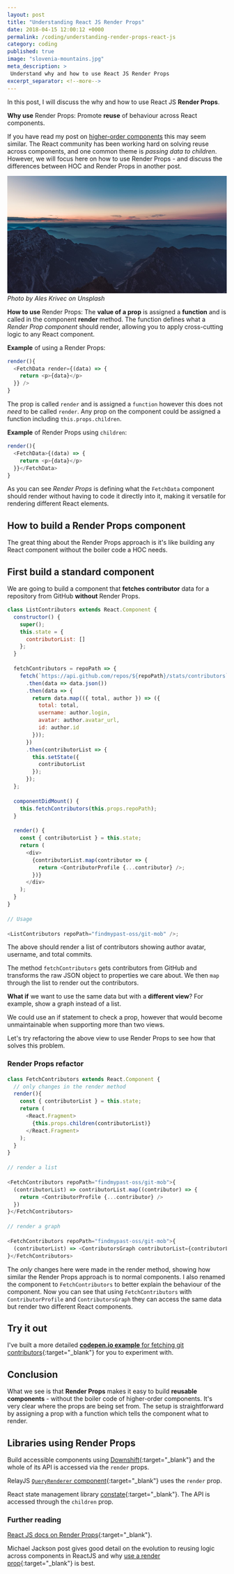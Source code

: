 ```yaml
---
layout: post
title: "Understanding React JS Render Props"
date: 2018-04-15 12:00:12 +0000
permalink: /coding/understanding-render-props-react-js
category: coding
published: true
image: "slovenia-mountains.jpg"
meta_description: >
 Understand why and how to use React JS Render Props
excerpt_separator: <!--more-->
---
```


In this post, I will discuss the why and how to use React JS **Render Props**.

**Why use** Render Props: Promote **reuse** of behaviour across React components.

If you have read my post on [higher-order components](/coding/understanding-higher-order-components) this may seem similar. The React community has been working hard on solving reuse across components, and one common theme is _passing data to children_. However, we will focus here on how to use Render Props - and discuss the differences between HOC and Render Props in another post.

<!--more-->

![Slovenia mountain range](/images/slovenia-mountains.jpg)
_Photo by Ales Krivec on Unsplash_

**How to use** Render Props: The **value of a prop** is assigned a **function** and is called in the component **render** method. The function defines what a _Render Prop component_ should render, allowing you to apply cross-cutting logic to any React component.

**Example** of using a Render Props:

```javascript
render(){
  <FetchData render={(data) => {
    return <p>{data}</p>
  }} />
}
```

The prop is called `render` and is assigned a `function` however this does not _need_ to be called `render`. Any prop on the component could be assigned a function including `this.props.children`.

**Example** of Render Props using `children`:

```javascript
render(){
  <FetchData>{(data) => {
    return <p>{data}</p>
  }}</FetchData>
}
```

As you can see _Render Props_ is defining what the `FetchData` component should render without having to code it directly into it, making it versatile for rendering different React elements.

## How to build a Render Props component

The great thing about the Render Props approach is it's like building any React component without the boiler code a HOC needs.

## First build a standard component

We are going to build a component that **fetches contributor** data for a repository from GitHub **without** Render Props.

```javascript
class ListContributors extends React.Component {
  constructor() {
    super();
    this.state = {
      contributorList: []
    };
  }

  fetchContributors = repoPath => {
    fetch(`https://api.github.com/repos/${repoPath}/stats/contributors`)
      .then(data => data.json())
      .then(data => {
        return data.map(({ total, author }) => ({
          total: total,
          username: author.login,
          avatar: author.avatar_url,
          id: author.id
        }));
      })
      .then(contributorList => {
        this.setState({
          contributorList
        });
      });
  };

  componentDidMount() {
    this.fetchContributors(this.props.repoPath);
  }

  render() {
    const { contributorList } = this.state;
    return (
      <div>
        {contributorList.map(contributor => {
          return <ContributorProfile {...contributor} />;
        })}
      </div>
    );
  }
}

// Usage

<ListContributors repoPath="findmypast-oss/git-mob" />;
```

The above should render a list of contributors showing author avatar, username, and total commits.

The method `fetchContributors` gets contributors from GitHub and transforms the raw JSON object to properties we care about. We then `map` through the list to render out the contributors.

**What if** we want to use the same data but with a **different view**? For example, show a graph instead of a list.

We could use an if statement to check a prop, however that would become unmaintainable when supporting more than two views.

Let's try refactoring the above view to use Render Props to see how that solves this problem.

### Render Props refactor

```javascript
class FetchContributors extends React.Component {
  // only changes in the render method
  render(){
    const { contributorList } = this.state;
    return (
      <React.Fragment>
        {this.props.children(contributorList)}
      </React.Fragment>
    );
  }
}

// render a list

<FetchContributors repoPath="findmypast-oss/git-mob">{
  (contributorList) => contributorList.map((contributor) => {
    return <ContributorProfile {...contributor} />
  })
}</FetchContributors>

// render a graph

<FetchContributors repoPath="findmypast-oss/git-mob">{
  (contributorList) => <ContributorsGraph contributorList={contributorList} />
}</FetchContributors>
```

The _only_ changes here were made in the render method, showing how similar the Render Props approach is to normal components. I also renamed the component to `FetchContributors` to better explain the behaviour of the component. Now you can see that using `FetchContributors` with `ContributorProfile` and `ContributorsGraph` they can access the same data but render two different React components.

## Try it out

I've built a more detailed [**codepen.io example** for fetching git contributors](https://codepen.io/rkotze/pen/oqqopQ){:target="\_blank"} for you to experiment with.

## Conclusion

What we see is that **Render Props** makes it easy to build **reusable components** - without the boiler code of higher-order components. It's very clear where the props are being set from. The setup is straightforward by assigning a prop with a function which tells the component what to render.

## Libraries using Render Props

Build accessible components using [Downshift](https://github.com/paypal/downshift){:target="\_blank"} and the whole of its API is accessed via the `render` props.

RelayJS [`QueryRenderer` component](https://facebook.github.io/relay/docs/en/query-renderer.html){:target="\_blank"} uses the `render` prop.

React state management library [constate](https://github.com/diegohaz/constate){:target="\_blank"}. The API is accessed through the `children` prop.

### Further reading

[React JS docs on Render Props](https://reactjs.org/docs/render-props.html){:target="\_blank"}.

Michael Jackson post gives good detail on the evolution to reusing logic across components in ReactJS and why [use a render prop](https://cdb.reacttraining.com/use-a-render-prop-50de598f11ce){:target="\_blank"} is best.